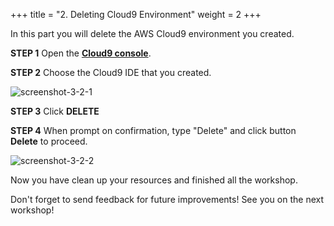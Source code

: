 +++
title = "2. Deleting Cloud9 Environment"
weight = 2
+++

In this part you will delete the AWS Cloud9 environment you created.

**STEP 1** Open the [**Cloud9 console**](https://console.aws.amazon.com/cloud9/home).

**STEP 2** Choose the Cloud9 IDE that you created.

![screenshot-3-2-1](/aws-cicd-cdk-workshop/images/content/screenshot-3-2-1.png)

**STEP 3** Click **DELETE**

**STEP 4** When prompt on confirmation, type "Delete" and click button **Delete** to proceed.

![screenshot-3-2-2](/aws-cicd-cdk-workshop/images/content/screenshot-3-2-2.png)

Now you have clean up your resources and finished all the workshop.

Don't forget to send feedback for future improvements! See you on the next workshop!
